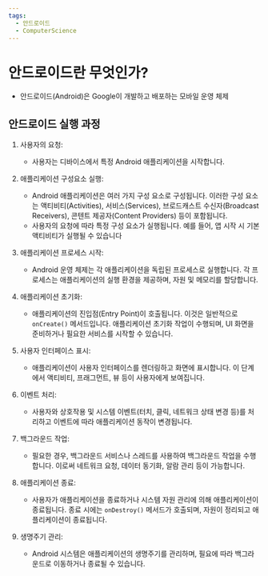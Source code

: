 ```yaml
---
tags:
  - 안드로이드
  - ComputerScience
---
```

# 안드로이드란  무엇인가?

- 안드로이드(Android)은 Google이 개발하고 배포하는 모바일 운영 체제


## 안드로이드 실행 과정

1. 사용자의 요청:
    - 사용자는 디바이스에서 특정 Android 애플리케이션을 시작합니다.
   
2. 애플리케이션 구성요소 실행:
    - Android 애플리케이션은 여러 가지 구성 요소로 구성됩니다. 이러한 구성 요소는 액티비티(Activities), 서비스(Services), 브로드캐스트 수신자(Broadcast Receivers), 콘텐트 제공자(Content Providers) 등이 포함됩니다.
    - 사용자의 요청에 따라 특정 구성 요소가 실행됩니다. 예를 들어, 앱 시작 시 기본 액티비티가 실행될 수 있습니다

3. 애플리케이션 프로세스 시작:
    - Android 운영 체제는 각 애플리케이션을 독립된 프로세스로 실행합니다. 각 프로세스는 애플리케이션의 실행 환경을 제공하며, 자원 및 메모리를 할당합니다.
 
4. 애플리케이션 초기화:
    - 애플리케이션의 진입점(Entry Point)이 호출됩니다. 이것은 일반적으로 `onCreate()` 메서드입니다. 애플리케이션 초기화 작업이 수행되며, UI 화면을 준비하거나 필요한 서비스를 시작할 수 있습니다.
 
5. 사용자 인터페이스 표시:
    - 애플리케이션이 사용자 인터페이스를 렌더링하고 화면에 표시합니다. 이 단계에서 액티비티, 프래그먼트, 뷰 등이 사용자에게 보여집니다.
 
6. 이벤트 처리:
    - 사용자와 상호작용 및 시스템 이벤트(터치, 클릭, 네트워크 상태 변경 등)를 처리하고 이벤트에 따라 애플리케이션 동작이 변경됩니다.

7. 백그라운드 작업:
    - 필요한 경우, 백그라운드 서비스나 스레드를 사용하여 백그라운드 작업을 수행합니다. 이로써 네트워크 요청, 데이터 동기화, 알람 관리 등이 가능합니다.
 
8. 애플리케이션 종료:
    - 사용자가 애플리케이션을 종료하거나 시스템 자원 관리에 의해 애플리케이션이 종료됩니다. 종료 시에는 `onDestroy()` 메서드가 호출되며, 자원이 정리되고 애플리케이션이 종료됩니다.
 
9. 생명주기 관리:
    - Android 시스템은 애플리케이션의 생명주기를 관리하며, 필요에 따라 백그라운드로 이동하거나 종료될 수 있습니다.


